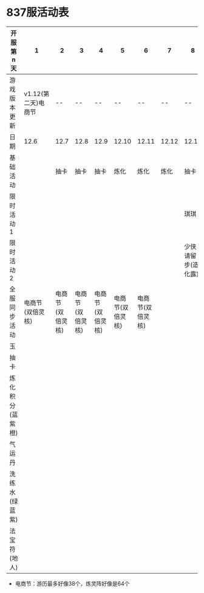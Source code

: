 # 837服活动表

|开服第n天|1|2|3|4|5|6|7|8|9|10|11|12|13|14|15|16|17|18|19|20|21|22|23|24|25|26|27|28|29|30|31|32|33|34|35|36|37|38|39|40|41|42|
|--|--|--|--|--|--|--|--|--|--|--|--|--|--|--|--|--|--|--|--|--|--|--|--|--|--|--|--|--|--|--|--|--|--|--|--|--|--|--|--|--|--|--|
|游戏版本更新|v1.12(第二天)电商节|--|--|--|--|--|--|--|--|--|--|--|v1.13挖矿|--|--|v1.14人生一串(烧烤节)|--|--|--|--|--|--|--|--|--|--|--|--|--|--|--|--|--|--|--|--|--|--|--|--|--|--|
|日期|12.6|12.7|12.8|12.9|12.10|12.11|12.12|12.13|12.14|12.15|12.16|12.17|12.18|12.19|12.20|12.21|12.22|12.23|12.24|12.25|12.26|12.27|12.28|12.29|12.30|12.31|1.1|1.2|1.3|1.4|1.5|1.6|1.7|1.8|1.9|1.10|1.11|1.12|1.13|1.14|1.15|1.16|
|基础活动||抽卡|抽卡|抽卡|炼化|炼化|炼化|抽卡|抽卡|抽卡|抽卡|抽卡|抽卡|抽卡|炼化|炼化|炼化|炼化|炼化|炼化|炼化|抽卡|抽卡|抽卡|抽卡|抽卡|抽卡|抽卡|炼化|炼化|炼化|炼化|炼化|炼化|炼化|抽卡|抽卡|抽卡|抽卡|抽卡|抽卡|抽卡|
|限时活动1||||||||琪琪|琪琪|琪琪|琪琪|琪琪|琪琪|琪琪|烧烤节(李白)|烧烤节(李白)|烧烤节(李白)|烧烤节(李白)|烧烤节(李白)|烧烤节(李白)|烧烤节(李白)|紫霞|紫霞|紫霞|紫霞|紫霞|紫霞|紫霞||||||||吕祖|吕祖|吕祖|吕祖|吕祖|吕祖|吕祖|
|限时活动2||||||||少侠请留步(造化露)|少侠请留步(造化露)|少侠请留步(造化露)|少侠请留步(造化露)|少侠请留步(造化露)|少侠请留步(造化露)|少侠请留步(造化露)|神机百炼(法宝)|神机百炼(法宝)|神机百炼(法宝)|神机百炼(法宝)|神机百炼(法宝)|神机百炼(法宝)|神机百炼(法宝)|||||||钓鱼|钓鱼|钓鱼|钓鱼|钓鱼|钓鱼|钓鱼|钓鱼|烧烤节(李白)|烧烤节(李白)|烧烤节(李白)|烧烤节(李白)|烧烤节(李白)|烧烤节(李白)|烧烤节(李白)
|全服同步活动|电商节(双倍灵核)|电商节(双倍灵核)|电商节(双倍灵核)|电商节(双倍灵核)|电商节(双倍灵核)|电商节(双倍灵核)|||挖矿(第二天)|挖矿|挖矿|挖矿|挖矿|挖矿|挖矿|烧烤节(李白)[重复抵消]|烧烤节(李白)[重复抵消]|烧烤节(李白)[重复抵消]|烧烤节(李白)[重复抵消]||||
|玉||||||||||12800|1146|2898|2590|10100|19600|33900|
|抽卡||||||||||0|159|193|196|206|377|436|
|炼化积分(蓝紫橙)||||||||||73830|101975(2825/995/753/320)|130050(3070/1189/931/447)|146455(3255/1355/1031/511)|156872(3302/1462/1088/555)|169960(3650/1633/949/682)|144138(3978/1800/187/40)|
|气运丹||||||||||0|12|13|16|26|54|49|
|洗练水(绿蓝紫)||||||||||3747|3752|3764|3770|3806|3950|4144|
|法宝符(地人)||||||||||341|352|371|377|386|0|0|






- 电商节：游历最多好像38个，炼灵阵好像是64个